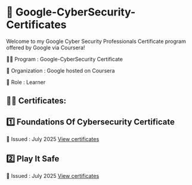 # 📜 Google-CyberSecurity-Certificates

Welcome to my Google Cyber Security Professionals Certificate program offered by Google via Coursera! 

🧑‍🎓 Program : Google-CyberSecurity Certificate

🏢 Organization : Google hosted on Coursera

🔗 Role : Learner

## 👨‍💻 Certificates:

## 1️⃣ Foundations Of Cybersecurity Certificate

 📅 Issued : July 2025 
[View certificates](./Foundations_of_Cyber_Security.pdf)

## 2️⃣ Play It Safe 

📅 Issued : July 2025
[View certificates](./Play_It_safe_Certificate.pdf)


